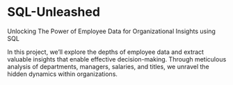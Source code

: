 # SQL-Unleashed
Unlocking The Power of Employee Data for Organizational Insights using SQL

In this project, we’ll explore the depths of employee data and extract valuable 
insights that enable effective decision-making. Through meticulous analysis of departments, 
managers, salaries, and titles, we unravel the hidden dynamics within organizations.
